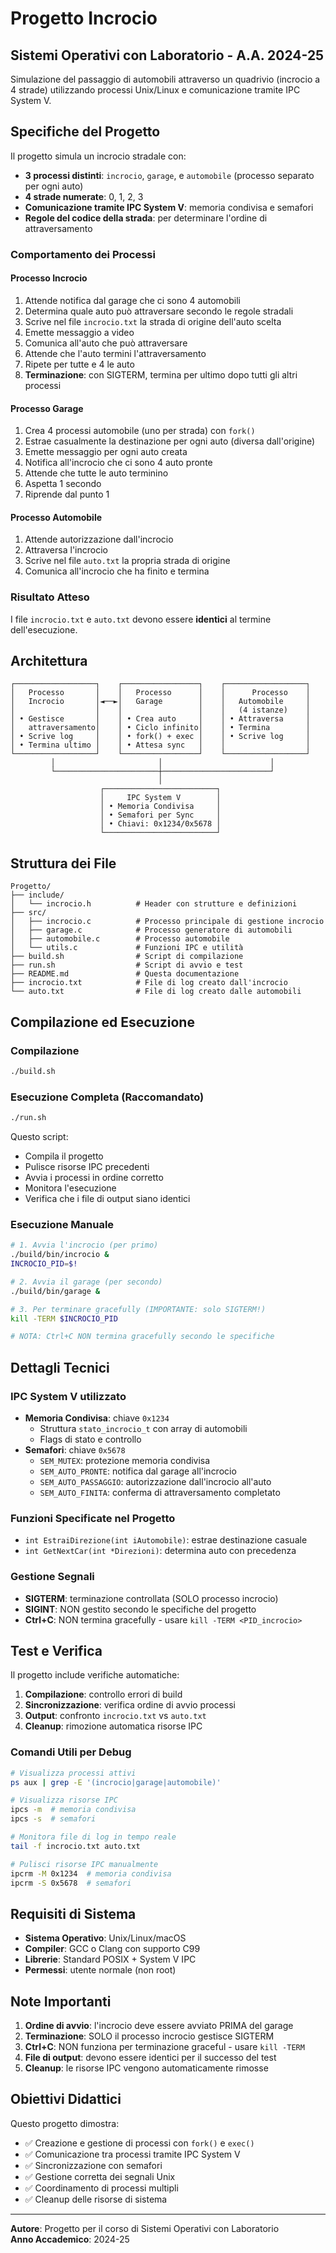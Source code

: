 # Progetto Incrocio
## Sistemi Operativi con Laboratorio - A.A. 2024-25

Simulazione del passaggio di automobili attraverso un quadrivio (incrocio a 4 strade) utilizzando processi Unix/Linux e comunicazione tramite IPC System V.

## Specifiche del Progetto

Il progetto simula un incrocio stradale con:
- **3 processi distinti**: `incrocio`, `garage`, e `automobile` (processo separato per ogni auto)
- **4 strade numerate**: 0, 1, 2, 3
- **Comunicazione tramite IPC System V**: memoria condivisa e semafori
- **Regole del codice della strada**: per determinare l'ordine di attraversamento

### Comportamento dei Processi

#### Processo Incrocio
1. Attende notifica dal garage che ci sono 4 automobili
2. Determina quale auto può attraversare secondo le regole stradali
3. Scrive nel file `incrocio.txt` la strada di origine dell'auto scelta
4. Emette messaggio a video
5. Comunica all'auto che può attraversare
6. Attende che l'auto termini l'attraversamento
7. Ripete per tutte e 4 le auto
8. **Terminazione**: con SIGTERM, termina per ultimo dopo tutti gli altri processi

#### Processo Garage
1. Crea 4 processi automobile (uno per strada) con `fork()`
2. Estrae casualmente la destinazione per ogni auto (diversa dall'origine)
3. Emette messaggio per ogni auto creata
4. Notifica all'incrocio che ci sono 4 auto pronte
5. Attende che tutte le auto terminino
6. Aspetta 1 secondo
7. Riprende dal punto 1

#### Processo Automobile
1. Attende autorizzazione dall'incrocio
2. Attraversa l'incrocio
3. Scrive nel file `auto.txt` la propria strada di origine
4. Comunica all'incrocio che ha finito e termina

### Risultato Atteso
I file `incrocio.txt` e `auto.txt` devono essere **identici** al termine dell'esecuzione.

## Architettura

```
┌──────────────────┐    ┌─────────────────┐    ┌──────────────────┐
│   Processo       │    │   Processo      │    │      Processo    │
│   Incrocio       │◄──►│   Garage        │    │   Automobile     │
│                  │    │                 │    │   (4 istanze)    │
│ • Gestisce       │    │ • Crea auto     │    │ • Attraversa     │
│   attraversamento│    │ • Ciclo infinito│    │ • Termina        │
│ • Scrive log     │    │ • fork() + exec │    │ • Scrive log     │
│ • Termina ultimo │    │ • Attesa sync   │    │                  │
└──────────────────┘    └─────────────────┘    └──────────────────┘
         │                       │                        │
         └───────────────────────┼────────────────────────┘
                                 │
                    ┌─────────────────────────┐
                    │     IPC System V        │
                    │ • Memoria Condivisa     │
                    │ • Semafori per Sync     │
                    │ • Chiavi: 0x1234/0x5678 │
                    └─────────────────────────┘
```

## Struttura dei File

```
Progetto/
├── include/
│   └── incrocio.h          # Header con strutture e definizioni
├── src/
│   ├── incrocio.c          # Processo principale di gestione incrocio
│   ├── garage.c            # Processo generatore di automobili
│   ├── automobile.c        # Processo automobile
│   └── utils.c             # Funzioni IPC e utilità
├── build.sh                # Script di compilazione
├── run.sh                  # Script di avvio e test
├── README.md               # Questa documentazione
├── incrocio.txt            # File di log creato dall'incrocio
└── auto.txt                # File di log creato dalle automobili
```

## Compilazione ed Esecuzione

### Compilazione
```bash
./build.sh
```

### Esecuzione Completa (Raccomandato)
```bash
./run.sh
```
Questo script:
- Compila il progetto
- Pulisce risorse IPC precedenti
- Avvia i processi in ordine corretto
- Monitora l'esecuzione
- Verifica che i file di output siano identici

### Esecuzione Manuale
```bash
# 1. Avvia l'incrocio (per primo)
./build/bin/incrocio &
INCROCIO_PID=$!

# 2. Avvia il garage (per secondo)
./build/bin/garage &

# 3. Per terminare gracefully (IMPORTANTE: solo SIGTERM!)
kill -TERM $INCROCIO_PID

# NOTA: Ctrl+C NON termina gracefully secondo le specifiche
```

## Dettagli Tecnici

### IPC System V utilizzato
- **Memoria Condivisa**: chiave `0x1234`
  - Struttura `stato_incrocio_t` con array di automobili
  - Flags di stato e controllo
- **Semafori**: chiave `0x5678`
  - `SEM_MUTEX`: protezione memoria condivisa
  - `SEM_AUTO_PRONTE`: notifica dal garage all'incrocio
  - `SEM_AUTO_PASSAGGIO`: autorizzazione dall'incrocio all'auto
  - `SEM_AUTO_FINITA`: conferma di attraversamento completato

### Funzioni Specificate nel Progetto
- `int EstraiDirezione(int iAutomobile)`: estrae destinazione casuale
- `int GetNextCar(int *Direzioni)`: determina auto con precedenza

### Gestione Segnali
- **SIGTERM**: terminazione controllata (SOLO processo incrocio)
- **SIGINT**: NON gestito secondo le specifiche del progetto
- **Ctrl+C**: NON termina gracefully - usare `kill -TERM <PID_incrocio>`

## Test e Verifica

Il progetto include verifiche automatiche:

1. **Compilazione**: controllo errori di build
2. **Sincronizzazione**: verifica ordine di avvio processi
3. **Output**: confronto `incrocio.txt` vs `auto.txt`
4. **Cleanup**: rimozione automatica risorse IPC

### Comandi Utili per Debug
```bash
# Visualizza processi attivi
ps aux | grep -E '(incrocio|garage|automobile)'

# Visualizza risorse IPC
ipcs -m  # memoria condivisa
ipcs -s  # semafori

# Monitora file di log in tempo reale
tail -f incrocio.txt auto.txt

# Pulisci risorse IPC manualmente
ipcrm -M 0x1234  # memoria condivisa
ipcrm -S 0x5678  # semafori
```

## Requisiti di Sistema

- **Sistema Operativo**: Unix/Linux/macOS
- **Compiler**: GCC o Clang con supporto C99
- **Librerie**: Standard POSIX + System V IPC
- **Permessi**: utente normale (non root)

## Note Importanti

1. **Ordine di avvio**: l'incrocio deve essere avviato PRIMA del garage
2. **Terminazione**: SOLO il processo incrocio gestisce SIGTERM
3. **Ctrl+C**: NON funziona per terminazione graceful - usare `kill -TERM`
4. **File di output**: devono essere identici per il successo del test
5. **Cleanup**: le risorse IPC vengono automaticamente rimosse

## Obiettivi Didattici

Questo progetto dimostra:
- ✅ Creazione e gestione di processi con `fork()` e `exec()`
- ✅ Comunicazione tra processi tramite IPC System V
- ✅ Sincronizzazione con semafori
- ✅ Gestione corretta dei segnali Unix
- ✅ Coordinamento di processi multipli
- ✅ Cleanup delle risorse di sistema

---

**Autore**: Progetto per il corso di Sistemi Operativi con Laboratorio  
**Anno Accademico**: 2024-25
